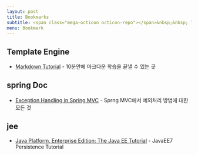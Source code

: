 ```yaml
---
layout: post
title: Bookmarks
subtitle: <span class="mega-octicon octicon-repo"></span>&nbsp;&nbsp; To mark useful libs - tools - books
menu: Bookmark
---
```


## Template Engine
- [Markdown Tutorial](http://www.markdowntutorial.com) - 10분안에 마크다운 학습을 끝낼 수 있는 곳

## spring Doc
- [Exception Handling in Spring MVC](http://spring.io/blog/2013/11/01/exception-handling-in-spring-mvc) - Sprng MVC에서 예외처리 방법에 대한 모든 것

## jee
- [Java Platform, Enterprise Edition: The Java EE Tutorial](https://docs.oracle.com/javaee/7/tutorial/partpersist.htm) - JavaEE7 Persistence Tutorial 

